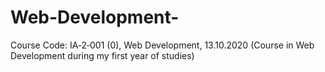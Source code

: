 # Web-Development-
Course Code: IA‑2‑001 (0), Web Development, 13.10.2020 (Course in Web Development during my first year of studies)
